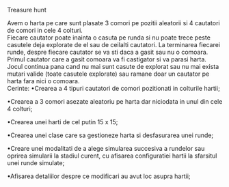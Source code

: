 Treasure hunt

Avem o harta pe care sunt plasate 3 comori pe pozitii aleatorii si 4 cautatori de comori in cele 4 colturi.  
Fiecare cautator poate inainta o casuta pe runda si nu poate trece peste casutele deja explorate de el sau de ceilalti cautatori.
La terminarea fiecarei runde, despre fiecare cautator se va sti daca a gasit sau nu o comoara.
Primul cautator care a gasit comoara va fi castigator si va parasi harta.  Jocul continua pana cand nu mai sunt casute de explorat sau nu mai exista mutari valide
(toate casutele explorate) sau ramane doar un cautator pe harta fara nici o comoara.  
Cerinte:
  •Crearea a 4 tipuri cautatori de comori pozitionati in colturile hartii;
  
  •Crearea a 3 comori asezate aleatoriu pe harta dar niciodata in unul din cele 4 colturi;
  
  •Crearea unei harti de cel putin 15 x 15;
  
  •Crearea unei clase care sa gestioneze harta si desfasurarea unei runde;
  
  •Creare  unei  modalitati de a alege simularea succesiva a rundelor sau oprirea simularii la stadiul curent, cu afisarea configuratiei hartii la sfarsitul unei runde simulate;
  
  •Afisarea detaliilor despre ce modificari au avut loc asupra hartii;
